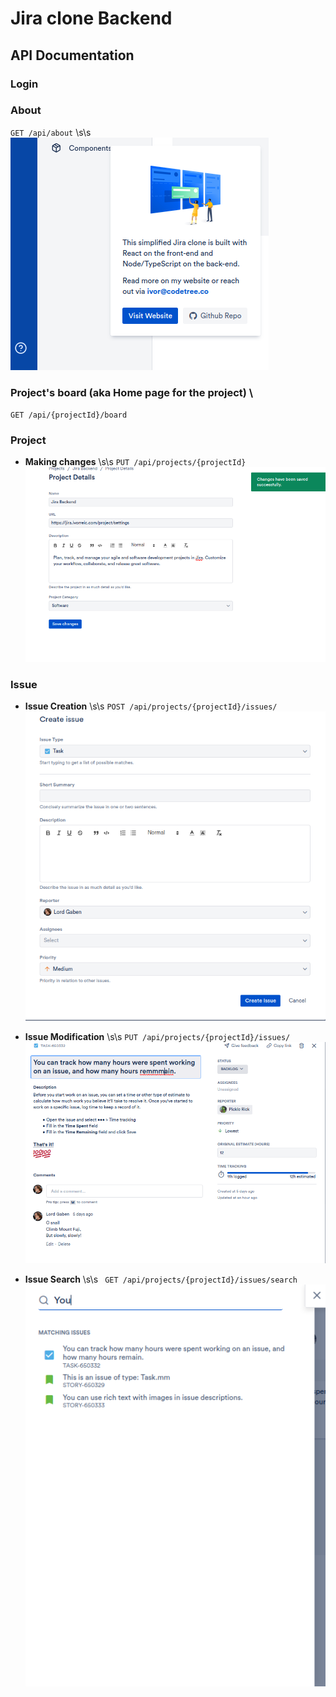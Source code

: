 # Jira clone Backend 
## API Documentation

### Login 
### About 
 `GET /api/about` \s\s
![Api info](./screenDocs/about.png)

### Project's board (aka Home page for the project) \

`GET /api/{projectId}/board`

### Project 
* **Making changes** \s\s
`PUT /api/projects/{projectId}`
![Modifying project](./screenDocs/ProjectUpdate.png)
### Issue
* **Issue Creation** \s\s
 `POST /api/projects/{projectId}/issues/`
![Create new Issue](./screenDocs/IssueCreation.png)

* **Issue Modification** \s\s
 `PUT /api/projects/{projectId}/issues/`
![Modify Issue](./screenDocs/IssueModification.png)

* **Issue Search** \s\s
` GET /api/projects/{projectId}/issues/search`
![Search an Issue](./screenDocs/IssueSearch.png)


